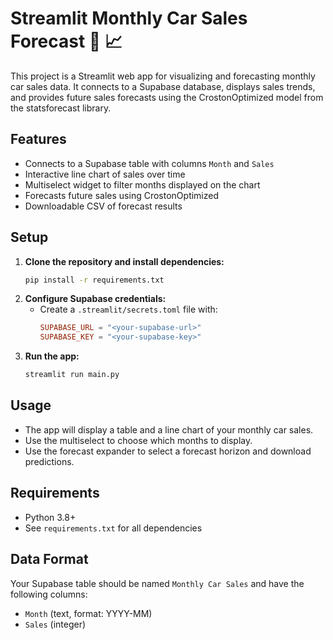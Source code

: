 # Streamlit Monthly Car Sales Forecast 🚗 📈

This project is a Streamlit web app for visualizing and forecasting monthly car sales data. It connects to a Supabase database, displays sales trends, and provides future sales forecasts using the CrostonOptimized model from the statsforecast library.

## Features
- Connects to a Supabase table with columns `Month` and `Sales`
- Interactive line chart of sales over time
- Multiselect widget to filter months displayed on the chart
- Forecasts future sales using CrostonOptimized
- Downloadable CSV of forecast results

## Setup
1. **Clone the repository and install dependencies:**
   ```sh
   pip install -r requirements.txt
   ```
2. **Configure Supabase credentials:**
   - Create a `.streamlit/secrets.toml` file with:
     ```toml
     SUPABASE_URL = "<your-supabase-url>"
     SUPABASE_KEY = "<your-supabase-key>"
     ```
3. **Run the app:**
   ```sh
   streamlit run main.py
   ```

## Usage
- The app will display a table and a line chart of your monthly car sales.
- Use the multiselect to choose which months to display.
- Use the forecast expander to select a forecast horizon and download predictions.

## Requirements
- Python 3.8+
- See `requirements.txt` for all dependencies

## Data Format
Your Supabase table should be named `Monthly Car Sales` and have the following columns:
- `Month` (text, format: YYYY-MM)
- `Sales` (integer)

